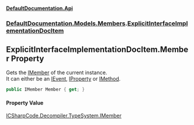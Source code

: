 #### [DefaultDocumentation.Api](index.md 'index')
### [DefaultDocumentation.Models.Members](index.md#DefaultDocumentation.Models.Members 'DefaultDocumentation.Models.Members').[ExplicitInterfaceImplementationDocItem](ExplicitInterfaceImplementationDocItem.md 'DefaultDocumentation.Models.Members.ExplicitInterfaceImplementationDocItem')

## ExplicitInterfaceImplementationDocItem.Member Property

Gets the [IMember](https_//github.com/icsharpcode/ILSpy 'ICSharpCode.Decompiler.TypeSystem.IMember') of the current instance.  
It can either be an [IEvent](https_//github.com/icsharpcode/ILSpy 'ICSharpCode.Decompiler.TypeSystem.IEvent'), [IProperty](https_//github.com/icsharpcode/ILSpy 'ICSharpCode.Decompiler.TypeSystem.IProperty') or [IMethod](https_//github.com/icsharpcode/ILSpy 'ICSharpCode.Decompiler.TypeSystem.IMethod').

```csharp
public IMember Member { get; }
```

#### Property Value
[ICSharpCode.Decompiler.TypeSystem.IMember](https_//docs.microsoft.com/en-us/dotnet/api/ICSharpCode.Decompiler.TypeSystem.IMember 'ICSharpCode.Decompiler.TypeSystem.IMember')